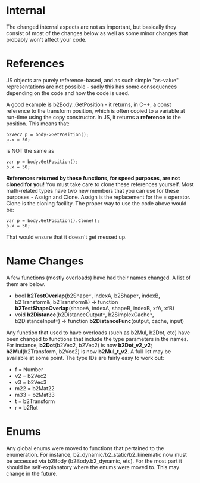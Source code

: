 # Internal #

The changed internal aspects are not as important, but basically they consist of most of the changes below as well as some minor changes that probably won't affect your code.

# References #

JS objects are purely reference-based, and as such simple "as-value" representations are not possible - sadly this has some consequences depending on the code and how the code is used.

A good example is b2Body::GetPosition - it returns, in C++, a const reference to the transform position, which is often copied to a variable at run-time using the copy constructor. In JS, it returns a **reference** to the position. This means that:

```
b2Vec2 p = body->GetPosition();
p.x = 50;
```

is NOT the same as

```
var p = body.GetPosition();
p.x = 50;
```

**References returned by these functions, for speed purposes, are not cloned for you!** You must take care to clone these references yourself. Most math-related types have two new members that you can use for these purposes - Assign and Clone. Assign is the replacement for the = operator. Clone is the cloning facility. The proper way to use the code above would be:

```
var p = body.GetPosition().Clone();
p.x = 50;
```

That would ensure that it doesn't get messed up.

# Name Changes #

A few functions (mostly overloads) have had their names changed. A list of them are below.

  * bool **b2TestOverlap**(b2Shape`*`, indexA, b2Shape`*`, indexB, b2Transform&, b2Transform&) -> function **b2TestShapeOverlap**(shapeA, indexA, shapeB, indexB, xfA, xfB)
  * void **b2Distance**(b2DistanceOutput`*`, b2SimplexCache`*`, b2DistanceInput`*`) -> function **b2DistanceFunc**(output, cache, input)

Any function that used to have overloads (such as b2Mul, b2Dot, etc) have been changed to functions that include the type parameters in the names. For instance, **b2Dot**(b2Vec2, b2Vec2) is now **b2Dot\_v2\_v2**; **b2Mul**(b2Transform, b2Vec2) is now **b2Mul\_t\_v2**. A full list may be available at some point. The type IDs are fairly easy to work out:
  * f = Number
  * v2 = b2Vec2
  * v3 = b2Vec3
  * m22 = b2Mat22
  * m33 = b2Mat33
  * t = b2Transform
  * r = b2Rot

# Enums #

Any global enums were moved to functions that pertained to the enumeration. For instance, b2\_dynamic/b2\_static/b2\_kinematic now must be accessed via b2Body (b2Body.b2\_dynamic, etc). For the most part it should be self-explanatory where the enums were moved to. This may change in the future.